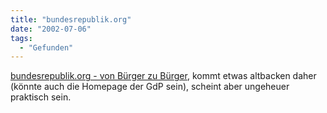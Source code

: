 ```yaml
---
title: "bundesrepublik.org"
date: "2002-07-06"
tags:
  - "Gefunden"
---
```


[bundesrepublik.org - von Bürger zu Bürger](http://www.deutschland123.com/deutschland/servlet/Portal_01?static_code=home), kommt etwas altbacken daher (könnte auch die Homepage der GdP sein), scheint aber ungeheuer praktisch sein.
